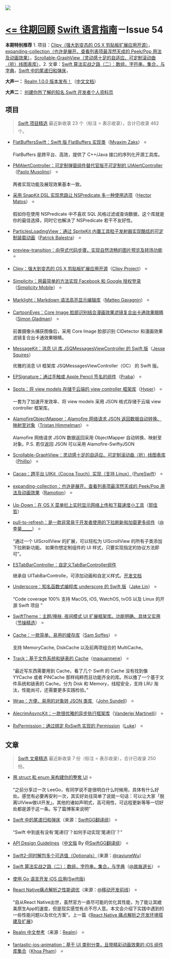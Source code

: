 ![](http://dulema.sinaapp.com/logo/sl-banner.png)

**[<= 往期回顾](https://github.com/ipader/SwiftGuide/blob/master/weekly/README.md)**
[Swift 语言指南](https://github.com/ipader/SwiftGuide)－Issue 54
===
**本期特别推荐** 1. 项目：[Clipy（强大到变态的 OS X 剪贴板扩展应用开源）](https://github.com/Clipy/Clipy)，[expanding-collection（也许是展开、查看列表项最浑然天成的 Peek/Pop 用法及动画效果）](https://github.com/Ramotion/expanding-collection)，[Scrollable-GraphView（灵动感十足的自适应、可定制滚动曲（折）线图表库）](https://github.com/philackm/Scrollable-GraphView)，2. 文章：[Swift 算法实战之路（二）：数组，字符串，集合，与字典](http://www.jianshu.com/p/977736b08bd7)，[Swift 中的尾递归和弹床](http://swift.gg/2016/05/27/recursive-tail-calls-and-trampolines-in-swift/)，

**大声一：** [Realm 1.0.0 版本发布！](https://realm.io/cn/news/realm-1.0/)（[中文文档](https://realm.io/cn/docs/swift/latest/)）

**大声二：** [创建你所了解的知名 Swift 开发者个人资料页](https://github.com/ipader/SwiftGuide/wiki)

## 项目
> [Swift 项目精选](https://github.com/ipader/SwiftGuide/blob/master/Featured.md) 最近新收录 23 个（标注 ⭐️ 表示收录），合计已收录 462 个。

* [FlatBuffersSwift：Swift 版 FlatBuffers 实现类](https://github.com/mzaks/FlatBuffersSwift)（[Myaxim Zaks](https://github.com/mzaks)） ⭐️

	FlatBuffers 是跨平台、高效，提供了 C++/Java 接口的序列化开源工具库。
	
* [PMAlertController：可定制弹窗组件替代官版不可定制的 UIAlertController](https://github.com/Codeido/PMAlertController)（[Paolo Musolino](https://github.com/Codeido)） ⭐️

	两者实现功能及展现效果基本一致。

* [采用 SnapKit DSL 实现思路让 NSPredicate 多一种使用选项](https://github.com/KrakenDev/PrediKit)（[Hector Matos](https://github.com/KrakenDev/)） ⭐️
	
	假如你在使用 NSPredicate 中不喜欢 SQL 风格过滤或查询数据，这个库就是你的最佳选择，同时它也解决了 NSPredicate 若干不友好性。

* [ParticlesLoadingView：通过 SpriteKit 内置工具粒子发射器实现酷炫的可定制装载动画](https://github.com/BalestraPatrick/ParticlesLoadingView)（[Patrick Balestra](https://github.com/BalestraPatrick)） ⭐️


* [preview-transition：向导式代码步骤，实现自然流畅的图片预览及转场功能](https://github.com/Ramotion/preview-transition) ⭐️

* [Clipy：强大到变态的 OS X 剪贴板扩展应用开源](https://github.com/Clipy/Clipy)（[Clipy Project](https://github.com/Clipy)） ⭐️

* [Simplicity：用最简单的方法实现 Facebook 和 Google 授权登录](https://github.com/SimplicityMobile/Simplicity)（[Simplicity Mobile](https://github.com/SimplicityMobile)） ⭐️

* [Marklight：Markdown 语法高亮显示编辑库](https://github.com/macteo/Marklight)（[Matteo Gavagnin](https://github.com/macteo)） ⭐️

* [CartoonEyes：Core Image 脸部识别结合漫画效果滤镜复合出卡通效果眼睛](https://github.com/FlexMonkey/CartoonEyes)（[Simon Gladman](https://github.com/FlexMonkey)） ⭐️

	前置摄像头捕获图像后，采用 Core Image 脸部识别 CIDetector 和漫画效果滤镜复合出卡通效果眼睛。

* [MessageKit：消息 UI 库 JSQMessagesViewController 的 Swift 版](https://github.com/MessageKit/MessageKit)（[Jesse Squires](https://github.com/jessesquires)）
	
	优雅的消息 UI 框架库 JSQMessagesViewController（OC） 的 Swift 版。

* [EPSignature：通过手触或 Apple Pencil 签名的组件](https://github.com/ipraba/EPSignature)（[Praba](https://github.com/ipraba)） ⭐️

* [Spots：将 view models 存储于云端的 view controller 框架库](https://github.com/hyperoslo/Spots)（[Hyper](https://github.com/hyperoslo)） ⭐️

	一套为了加速开发效率、将 view models 采用 JSON 格式存储于云端 view controller 框架库。

* [AlamofireObjectMapper：Alamofire 网络请求 JSON 返回数据自动转换、映射至对象](https://github.com/tristanhimmelman/AlamofireObjectMapper)（[Tristan Himmelman](https://github.com/tristanhimmelman)） ⭐️

	Alamofire 网络请求 JSON 数据返回采用 ObjectMapper 自动转换、映射至对象。P.S. 若仅返回 JSON 可以采用 Alamofire-SwiftyJSON

* [Scrollable-GraphView：灵动感十足的自适应、可定制滚动曲（折）线图表库](https://github.com/philackm/Scrollable-GraphView)（[Phillip](https://github.com/philackm)） ⭐️

* [Cacao：跨平台 UIKit（Cocoa Touch）实现（支持 Linux）](https://github.com/PureSwift/Cacao)（[PureSwift](https://github.com/PureSwift)） ⭐️

* [expanding-collection：也许是展开、查看列表项最浑然天成的 Peek/Pop 用法及动画效果](https://github.com/Ramotion/expanding-collection)（[Ramotion](https://github.com/Ramotion)） ⭐️

* [Up-Down：在 OS X 菜单栏上实时显示网络上传和下载速度小工具](https://github.com/gjiazhe/Up-Down)（[郭佳哲](https://github.com/gjiazhe)）

* [pull-to-refresh：是一款非常易于开发者使用的下拉刷新和加载更多组件](https://github.com/eggswift/pull-to-refresh)（[@李昊_____](http://weibo.com/u/5120522686)） ⭐️

	“通过一个 UIScrollView 的扩展，可以轻松为 UIScrollView 的所有子类添加下拉刷新功能。 如果你想定制组件的 UI 样式，只要实现指定的协议方法即可”。

* [ESTabBarController：自定义TabBarController组件](https://github.com/eggswift/ESTabBarController)

	继承自 UITabBarControlle，可添加动画和自定义样式。[开发文档](http://www.jianshu.com/p/9e52630e7368)
	
* [Underscore：知名函数式编程库 underscore 的 Swift 版](https://github.com/JakeLin/Underscore)（[Jake Lin](https://github.com/JakeLin)） ⭐️

	“Code coverage 100%  支持 MacOS, iOS, WatchOS, tvOS 以及 Linux 的开源 Swift 项目 ”
	
* [SwiftTheme：主题/换肤, 夜间模式 UI 扩展框架库。功能明确、具体又实用](https://github.com/jiecao-fm/SwiftTheme)（[节操精选](https://github.com/jiecao-fm)） ⭐️

* [Cache：一款简单、易用的缓存库](https://github.com/soffes/Cache)（[Sam Soffes](https://github.com/soffes)） ⭐️

	支持 MemoryCache, DiskCache 以及前两项组合的 MultiCache。

* [Track：基于文件系统和链表的 Cache](https://github.com/maquannene/Track)（[maquannene](https://github.com/maquannene)） ⭐️

	“最近写东西需要用到 Cache，看了几个 Swift 的 Cache 没有找到像 YYCache 或者 PINCache 那样纯粹而且功能齐全的库。所以撸了一个基于文件系统和链表的 Cache。分为 Disk 和 Memory，线程安全，支持 LRU 淘汰，性能尚可，还需要更多实践检验。”

* [Wrap：方便、易用的对象转 JSON 类库 ](https://github.com/JohnSundell/Wrap)（[John Sundell](https://github.com/JohnSundell)） ⭐️	
* [AlecrimAsyncKit：一款很优雅的异步执行框架库](https://github.com/Alecrim/AlecrimAsyncKit)（[Vanderlei Martinelli](https://github.com/vmartinelli)） ⭐️

* [RxPermission：通过绑定 RxSwift 实现的 Permission](https://github.com/sunshinejr/RxPermission)（[Luke](https://github.com/sunshinejr)） ⭐️

## 文章
> [Swift 文章精选](https://github.com/ipader/SwiftGuide/blob/master/Featured-Articles.md) 最近新收录 7 份（标注 ⭐️ 表示收录），合计已收录 250 份。

* [用 struct 和 enum 来构建你的整套 UI](http://allblue.me/swift/2016/05/26/LeeGo-chinese-version/) ⭐️

	“之前分享过一次 LeeGo，有同学说不是很明白什么时候用，具体有什么好处。感觉有必要再安利一次，其实好处往简单了说就一句话：可以让大家「脱离UIView做UI开发」。其他的诸如声明式，高可用性，可远程更新等等一切好处都是源于这一条。写了篇博客来说明”

* [Swift 中的尾递归和弹床](http://swift.gg/2016/05/27/recursive-tail-calls-and-trampolines-in-swift/)（来源：[SwiftGG翻译组](http://weibo.com/swiftguide)） ⭐️

	“Swift 中到底有没有‘尾递归’？如何手动实现‘尾递归’？”

* [API Design Guidelines](https://swift.org/documentation/api-design-guidelines/)（[中文版](http://swift.gg/2016/05/18/api-design-guidelines/) By [@SwiftGG翻译组](http://weibo.com/u/5174822990)） ⭐️

* [Swift2-同时解包多个可选值（Optionals）](http://www.jianshu.com/p/1dad8c98baf5)（来源：[@rayjuneWu](http://weibo.com/rayjuneWu)）

* [Swift 算法实战之路（二）：数组，字符串，集合，与字典](http://www.jianshu.com/p/977736b08bd7)（[@故胤道长](http://weibo.com/soapyigu)） ⭐️

* [使用 Go 语言开发 iOS 应用(Swift版)](http://www.ituring.com.cn/article/215762)

* [React Native痛点解析之性能调优](http://t.cn/R57rfid)（来源：[@移动开发前线](http://weibo.com/bornmobile)） ⭐️

	“自从React Native出世，虽然官方一直尽可能的优化其性能，为了能让其媲美原生App的速度，但是现实感觉有点不尽人意。本文会介绍下实践中遇到的一些性能问题以及优化方案”。上一篇《[React Native 痛点解析之开发环境搭建及扩展](http://t.cn/R57ed70)》

* [Realm 中文参考](https://realm.io/cn/docs/swift/latest/)（来源：[Realm](https://realm.io/)） ⭐️

* [fantastic-ios-animation：基于 UI 类别分类，且带精彩动画效果的 iOS 组件库集合](https://github.com/onmyway133/fantastic-ios-animation)（[Khoa Pham](https://github.com/onmyway133)） ⭐️